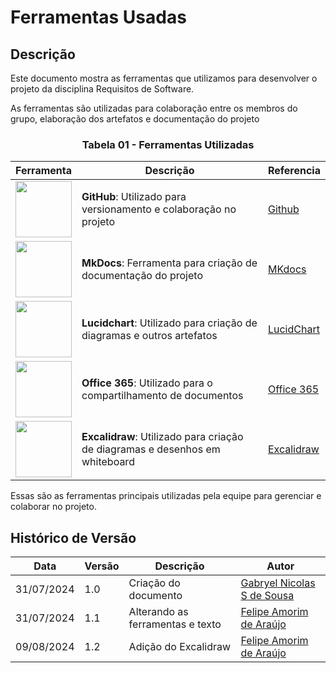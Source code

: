 # Ferramentas Usadas

## Descrição
Este documento mostra as ferramentas que utilizamos para desenvolver o projeto da disciplina Requisitos de Software.

As ferramentas são utilizadas para colaboração entre os membros do grupo, elaboração dos artefatos e documentação do projeto

<center>

### Tabela 01 - Ferramentas Utilizadas

| Ferramenta | Descrição | Referencia |
|------------|-----------|------------|
| <img src="https://cdn2.iconfinder.com/data/icons/social-icons-33/128/Github-256.png" style="width:90px; height:90px"/> | **GitHub**: Utilizado para versionamento e colaboração no projeto |[Github](https://github.com)|
| <img src="https://dashboard.snapcraft.io/site_media/appmedia/2019/12/61556938-3c337400-aa63-11e9-9ec1-a3ba5643a1a6.png" style="width:90px; height:90px"/> | **MkDocs**: Ferramenta para criação de documentação do projeto |[MKdocs](https://www.mkdocs.org)|
| <img src="https://play-lh.googleusercontent.com/o4vT3StM8rw3Hn15GMtLjuTA6VUWt6jxDvV4d5ahKj9E9nGaLut06tM83NESuTBr-t0   " style="width:90px; height:90px"/> | **Lucidchart**: Utilizado para criação de diagramas e outros artefatos |[LucidChart](https://www.lucidchart.com/)|
| <img src="https://avatars.githubusercontent.com/u/6789362?s=200&v=4" style="width:90px; height:90px"/> | **Office 365**: Utilizado para o compartilhamento de documentos |[Office 365](https://www.office.com/)|
| <img src="https://github.com/excalidraw/excalidraw-logo/raw/master/logo256.png" style="width:90px; height:90px"/> | **Excalidraw**: Utilizado para criação de diagramas e desenhos em whiteboard |[Excalidraw](https://github.com)|
</center>

Essas são as ferramentas principais utilizadas pela equipe para gerenciar e colaborar no projeto.

## Histórico de Versão

<center>

| Data | Versão | Descrição | Autor |
| ---- | ------ | --------- | ----- |
| 31/07/2024 | 1.0 | Criação do documento | [Gabryel Nicolas S de Sousa](https://github.com/gabryelns) |
| 31/07/2024 | 1.1 | Alterando as ferramentas e texto | [Felipe Amorim de Araújo](https://github.com/lipeaaraujo) |
| 09/08/2024 | 1.2 | Adição do Excalidraw | [Felipe Amorim de Araújo](https://github.com/lipeaaraujo) |
</center>
